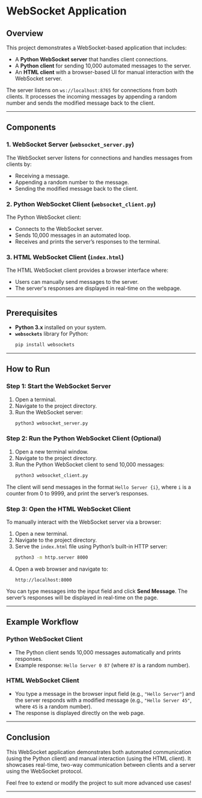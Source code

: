 # WebSocket Application

## Overview

This project demonstrates a WebSocket-based application that includes:

- A **Python WebSocket server** that handles client connections.
- A **Python client** for sending 10,000 automated messages to the server.
- An **HTML client** with a browser-based UI for manual interaction with the WebSocket server.

The server listens on `ws://localhost:8765` for connections from both clients. It processes the incoming messages by appending a random number and sends the modified message back to the client.

---

## Components

### 1. WebSocket Server (`websocket_server.py`)

The WebSocket server listens for connections and handles messages from clients by:
- Receiving a message.
- Appending a random number to the message.
- Sending the modified message back to the client.

### 2. Python WebSocket Client (`websocket_client.py`)

The Python WebSocket client:
- Connects to the WebSocket server.
- Sends 10,000 messages in an automated loop.
- Receives and prints the server’s responses to the terminal.

### 3. HTML WebSocket Client (`index.html`)

The HTML WebSocket client provides a browser interface where:
- Users can manually send messages to the server.
- The server's responses are displayed in real-time on the webpage.

---

## Prerequisites

- **Python 3.x** installed on your system.
- **`websockets`** library for Python:
  ```bash
  pip install websockets
  ```

---

## How to Run

### Step 1: Start the WebSocket Server

1. Open a terminal.
2. Navigate to the project directory.
3. Run the WebSocket server:
   ```bash
   python3 websocket_server.py
   ```

### Step 2: Run the Python WebSocket Client (Optional)

1. Open a new terminal window.
2. Navigate to the project directory.
3. Run the Python WebSocket client to send 10,000 messages:
   ```bash
   python3 websocket_client.py
   ```

The client will send messages in the format `Hello Server {i}`, where `i` is a counter from 0 to 9999, and print the server’s responses.

### Step 3: Open the HTML WebSocket Client

To manually interact with the WebSocket server via a browser:

1. Open a new terminal.
2. Navigate to the project directory.
3. Serve the `index.html` file using Python’s built-in HTTP server:
   ```bash
   python3 -m http.server 8000
   ```
4. Open a web browser and navigate to:
   ```
   http://localhost:8000
   ```

You can type messages into the input field and click **Send Message**. The server’s responses will be displayed in real-time on the page.

---

## Example Workflow

### Python WebSocket Client

- The Python client sends 10,000 messages automatically and prints responses.
- Example response: `Hello Server 0 87` (where `87` is a random number).

### HTML WebSocket Client

- You type a message in the browser input field (e.g., `"Hello Server"`) and the server responds with a modified message (e.g., `"Hello Server 45"`, where `45` is a random number).
- The response is displayed directly on the web page.

---

## Conclusion

This WebSocket application demonstrates both automated communication (using the Python client) and manual interaction (using the HTML client). It showcases real-time, two-way communication between clients and a server using the WebSocket protocol.

Feel free to extend or modify the project to suit more advanced use cases!

---
